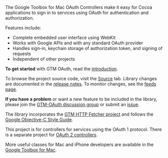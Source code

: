 The Google Toolbox for Mac OAuth Controllers make it easy for Cocoa applications to sign in to services using OAuth for authentication and authorization.

Features include:

  * Complete embedded user interface using WebKit
  * Works with Google APIs and with any standard OAuth provider
  * Handles sign-in, keychain storage of authorization token, and signing of requests
  * Independent of other projects

**To get started** with GTM OAuth, read the [introduction](http://code.google.com/p/gtm-oauth/wiki/GTMOAuthIntroduction).

To browse the project source code, visit the [Source](http://code.google.com/p/gtm-oauth/source/browse/) tab. Library changes are documented in the [release notes](http://code.google.com/p/gtm-oauth/source/browse/trunk/Source/ReleaseNotes.txt). To monitor changes, see the [feeds page](http://code.google.com/p/gtm-oauth/feeds).

**If you have a problem** or want a new feature to be included in the library, please join the [GTM-OAuth discussion group](http://groups.google.com/group/gtm-oauth) or submit an [issue](http://code.google.com/p/gtm-oauth/issues/list).

The library incorporates the [GTM HTTP Fetcher project](http://code.google.com/p/gtm-http-fetcher/) and follows the [Google Objective-C Style Guide](http://google-styleguide.googlecode.com/svn/trunk/objcguide.xml).

This project is for controllers for services using the OAuth 1 protocol. There is a separate project for [OAuth 2 controllers](http://code.google.com/p/gtm-oauth2/).

More useful classes for Mac and iPhone developers are available in the [Google Toolbox for Mac](http://code.google.com/p/google-toolbox-for-mac/).